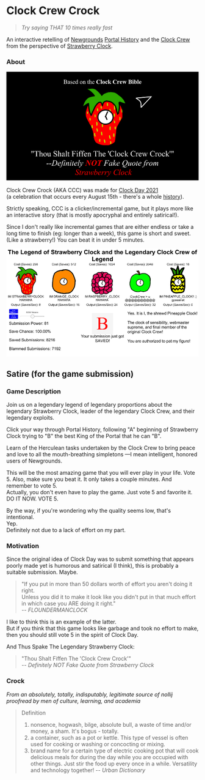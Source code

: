 # Clock Crew Crock

> *Try saying THAT 10 times really fast*

An interactive retelling of [Newgrounds](https://www.newgrounds.com) [Portal History](https://www.newgrounds.com/wiki/about-newgrounds/history/flash-portal-history?path=/wiki/about-newgrounds/history/flash-portal-history) and the [Clock Crew](https://www.newgrounds.com/collection/clockcrew) from the perspective of [Strawberry Clock](https://strawberryclock.newgrounds.com/).

### About

![Splash](splashsmall.png)

Clock Crew Crock (AKA CCC) was made for [Clock Day 2021](https://www.newgrounds.com/collection/clockday2021)  
(a celebration that occurs every August 15th - there's a whole [history](https://www.newgrounds.com/collection/clockcrewhistory)).

Strictly speaking, CCC is a clicker/incremental game, but it plays more like an interactive story (that is mostly apocryphal and entirely satirical!).

Since I don't really like incremental games that are either endless or take a long time to finish (eg: longer than a week), this game is short and sweet. (Like a strawberry!)
You can beat it in under 5 minutes.

![Screenshot2](screenshot2small.png)

## Satire (for the game submission)

### Game Description

Join us on a legendary legend of legendary proportions about the legendary Strawberry Clock, leader of the legendary Clock Crew, and their legendary exploits.

Click your way through Portal History, following "A" beginning of Strawberry Clock trying to "B" the best King of the Portal that he can "B".

Learn of the Herculean tasks undertaken by the Clock Crew to bring peace and love to all the mouth-breathing simpletons &mdash;I mean intelligent, honored users of Newgrounds.

This will be the most amazing game that you will ever play in your life. Vote 5. Also, make sure you beat it. It only takes a couple minutes. And remember to vote 5.  
Actually, you don't even have to play the game. Just vote 5 and favorite it.  
DO IT NOW. VOTE 5.

By the way, if you're wondering why the quality seems low, that's intentional.  
Yep.  
Definitely not due to a lack of effort on my part.  

### Motivation

Since the original idea of Clock Day was to submit something that appears poorly made yet is humorous and satirical (I think), this is probably a suitable submission. Maybe.

> "If you put in more than 50 dollars worth of effort you aren't doing it right.  
> Unless you did it to make it look like you didn't put in that much effort in which case you ARE doing it right."  
> *-- FLOUNDERMANCLOCK*

I like to think this is an example of the latter.  
But if you think that this game looks like garbage and took no effort to make, then you should still vote 5 in the spirit of Clock Day.

And Thus Spake The Legendary Strawberry Clock:
> "Thou Shalt Fiffen The 'Clock Crew Crock'"  
> *-- Definitely NOT Fake Quote from Strawberry Clock*

### Crock

*From an absolutely, totally, indisputably, legitimate source of nollij proofread by men of culture, learning, and academia*

> Definition
> 1. nonsence, hogwash, bilge, absolute bull, a waste of time and/or money, a sham. It's bogus - totally.
> 2. a container, such as a pot or kettle. This type of vessel is often used for cooking or washing or concocting or mixing.
> 3. brand name for a certain type of electric cooking pot that will cook delicious meals for during the day while you are occupied with other things. Just stir the food up every once in a while. Versatility and technology together!
*-- Urban Dictionary*